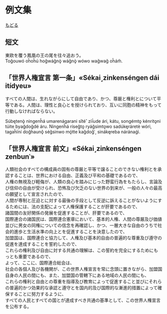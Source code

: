 # 例文集

[もどる](../)

## 短文

東欧を覆う鳳凰の王の尾を往々追おう。  
Toğouwó oĥoĥú hoğwáğnǫ̀ wáğnǫ̀ wówo wağwağ oĥám̆.

## 「世界人権宣言 第一条」«Sékai˼zinkenséngen dái itídyeu»

すべての人間は、生れながらにして自由であり、かつ、尊厳と権利とについて平等である。人間は、理性と良心とを授けられており、互いに同胞の精神をもって行動しなければならない。

Súbętenǫ̀ ningenĥá umarenágarani sǐté˺ ziḯude ári, kátu, songémtǫ kénritǫni túite byağdoğdé áru. Ningenĥá ríseğtǫ ryáğsimtǫwo sadúkęráretè wóri, tagaĥïní doğhaunǫ̂ séğsinwo mǫ́tte kağdoğˈ˼ sinákęreba náránaġì.

## 「世界人権宣言 前文」«Sékai˼zinkenséngen zenbunˈ»

人類社会のすべての構成員の固有の尊厳と平等で譲ることのできない権利とを承認することは、世界における自由、正義及び平和の基礎であるので、  
人権の無視及び軽侮が、人類の良心を踏みにじった野蛮行為をもたらし、言論及び信仰の自由が受けられ、恐怖及び欠乏のない世界の到来が、一般の人々の最高の願望として宣言されたので、  
人間が専制と圧迫とに対する最後の手段として反逆に訴えることがないようにするためには、法の支配によって人権保護することが肝要であるので、  
諸国間の友好関係の発展を促進することが、肝要であるので、  
国際連合の諸国民は、国際連合憲章において、基本的人権、人間の尊厳及び価値並びに男女の同権についての信念を再確認し、かつ、一層大きな自由のうちで社会的進歩と生活水準の向上とを促進することを決意したので、  
加盟国は、国際連合と協力して、人権及び基本的自由の普遍的な尊重及び遵守の促進を達成することを誓約したので、  
これらの権利及び自由に対する共通の理解は、この誓約を完全にするためにもっとも重要であるので、  
よって、ここに、国際連合総会は、  
社会の各個人及び各機関が、この世界人権宣言を常に念頭に置きながら、加盟国自身の人民の間にも、また、加盟国の管轄下にある地域の人民の間にも、  
これらの権利と自由との尊重を指導及び教育によって促進すること並びにそれらの普遍的かつ効果的な承認と遵守とを国内的及び国際的な漸進的措置によって確保することに努力するように、  
すべての人民とすべての国とが達成すべき共通の基準として、この世界人権宣言を公布する。




